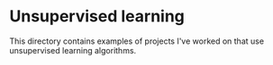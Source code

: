 # Unsupervised learning

This directory contains examples of projects I've worked on that use unsupervised learning algorithms.
